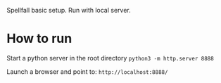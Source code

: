 Spellfall basic setup. Run with local server.

# How to run
Start a python server in the root directory
```python3 -m http.server 8888```

Launch a browser and point to:
```http://localhost:8888/```
